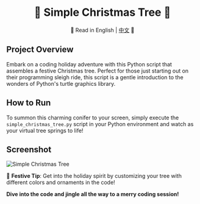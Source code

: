 <div align="center">

# 🎄 Simple Christmas Tree 🌟

📜 Read in English | [中文](README.zh.md) 📜

</div>

## Project Overview
Embark on a coding holiday adventure with this Python script that assembles a festive Christmas tree. Perfect for those just starting out on their programming sleigh ride, this script is a gentle introduction to the wonders of Python's turtle graphics library.

## How to Run
To summon this charming conifer to your screen, simply execute the `simple_christmas_tree.py` script in your Python environment and watch as your virtual tree springs to life!

## Screenshot
![Simple Christmas Tree](./simple_christmas_tree.jpg)

🎁 **Festive Tip**: Get into the holiday spirit by customizing your tree with different colors and ornaments in the code!

**Dive into the code and jingle all the way to a merry coding session!**
